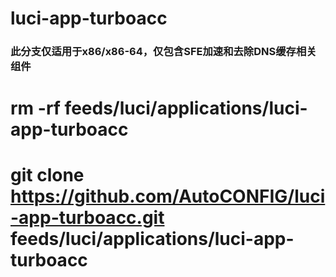 # luci-app-turboacc
### 此分支仅适用于x86/x86-64，仅包含SFE加速和去除DNS缓存相关组件
# rm -rf feeds/luci/applications/luci-app-turboacc
# git clone https://github.com/AutoCONFIG/luci-app-turboacc.git feeds/luci/applications/luci-app-turboacc

